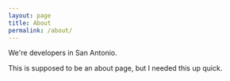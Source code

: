 ```yaml
---
layout: page
title: About
permalink: /about/
---
```


We're developers in San Antonio. 

This is supposed to be an about page, but I needed this up quick. 
